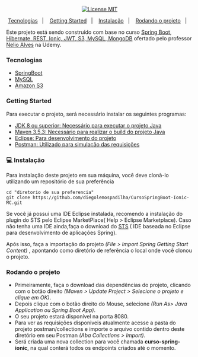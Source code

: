 <p align="center">
  <a href="https://opensource.org/licenses/MIT">
    <img src="https://img.shields.io/badge/License-MIT-blue.svg" alt="License MIT">
  </a>
</p>

<p align="center">
  <a href="##-tecnologias">Tecnologias</a>&nbsp;&nbsp;&nbsp;|&nbsp;&nbsp;&nbsp;
  <a href="##-getting-started">Getting Started</a>&nbsp;&nbsp;&nbsp;|&nbsp;&nbsp;&nbsp;
  <a href="##-instalacao">Instalação</a>&nbsp;&nbsp;&nbsp;|&nbsp;&nbsp;&nbsp;
  <a href="##-rodando-o-projeto">Rodando o projeto</a>&nbsp;&nbsp;&nbsp;|&nbsp;&nbsp;&nbsp;
 
</p>


Este projeto está sendo construído com base no curso [Spring Boot, Hibernate, REST, Ionic, JWT, S3, MySQL, MongoDB](https://www.udemy.com/course-dashboard-redirect/?course_id=1360966) ofertado pelo professor [Nelio Alves](https://github.com/acenelio) na Udemy.


### Tecnologias
- [SpringBoot](https://spring.io/projects/spring-boot)
- [MySQL](https://www.mysql.com/)
- [Amazon S3](https://aws.amazon.com/pt/s3/)

### Getting Started

Para executar o projeto, será necessário instalar os seguintes programas:

- [JDK 8 ou superior: Necessário para executar o projeto Java](http://www.oracle.com/technetwork/java/javase/downloads/jdk10-downloads-4416644.html)
- [Maven 3.5.3: Necessário para realizar o build do projeto Java](http://mirror.nbtelecom.com.br/apache/maven/maven-3/3.5.3/binaries/apache-maven-3.5.3-bin.zip)
- [Eclipse: Para desenvolvimento do projeto](https://www.eclipse.org/downloads/packages/release/helios/sr1/eclipse-ide-java-ee-developers)
- [Postman: Utilizado para simulação das requisições](https://www.postman.com/downloads/)

### 💻 Instalação
 Para instalação deste projeto em sua máquina, você deve clonà-lo utilizando um repositório de sua preferência
 
 ```shell
cd "diretorio de sua preferencia"
git clone https://github.com/diegolemospadilha/CursoSpringBoot-Ionic-MC.git
```
Se você já possui uma IDE Eclipse instalada, recomendo a instalação do plugin do STS pelo Eclipse MarketPlace( Help > Eclipse Marketplace). Caso não tenha uma IDE ainda,faça o download do [STS](https://spring.io/tools) ( IDE baseada no Eclipse para desenvolvimento de aplicações Spring).

Após isso, faça a importação do projeto *(File > Import Spring Getting Start Content)* , apontando como diretório de referência o local onde você clonou o projeto.

### Rodando o projeto
- Primeiramente, faça o download das dependências do projeto, clicando com o botão direito _(Maven > Update Project > Selecione o projeto e clique em OK)_.
- Depois clique com o botão direito do Mouse, selecione *(Run As> Java Application ou Spring Boot App)*.
- O seu projeto estará disponível na porta 8080.
- Para ver as requisições disponiveis atualmente acesse a pasta do projeto postman/collections e importe o arquivo contido dentro deste diretório em seu Postman *(Aba Collections > Import)*.
- Será criada uma nova collection para você chamada **curso-spring-ionic**, na qual conterá todos os endpoints criados até o momento.


